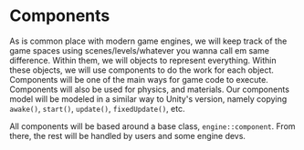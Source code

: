 # Components

As is common place with modern game engines, we will keep track of the game spaces using scenes/levels/whatever you wanna call em same difference.
Within them, we will objects to represent everything.
Within these objects, we will use components to do the work for each object.
Components will be one of the main ways for game code to execute.
Components will also be used for physics, and materials.
Our components model will be modeled in a similar way to Unity's version, namely copying `awake()`, `start()`, `update()`, `fixedUpdate()`, etc.

All components will be based around a base class, `engine::component`. From there, the rest will be handled by users and some engine devs.
